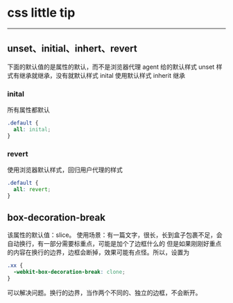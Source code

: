 # css little tip

<hr/>

## unset、initial、inhert、revert

下面的默认值的是属性的默认，而不是浏览器代理 agent 给的默认样式
unset 样式有继承就继承，没有就默认样式
inital 使用默认样式
inherit 继承

### inital

所有属性都默认

```css
.default {
  all: inital;
}
```

### revert

使用浏览器默认样式，回归用户代理的样式

```css
.default {
  all: revert;
}
```

## box-decoration-break

该属性的默认值：slice。
使用场景：有一篇文字，很长，长到盒子包裹不足，会自动换行，有一部分需要标重点，可能是加个了边框什么的
但是如果刚刚好重点的内容在换行的边界，边框会断掉，效果可能有点怪。所以，设置为

```css
.xx {
  -webkit-box-decoration-break: clone;
}
```

可以解决问题。换行的边界，当作两个不同的、独立的边框，不会断开。

